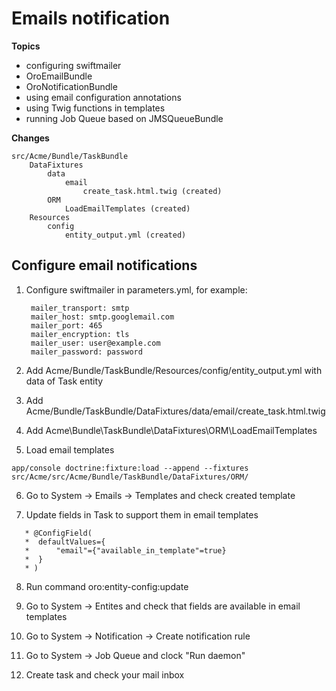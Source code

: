 # Emails notification

**Topics**

- configuring swiftmailer
- OroEmailBundle
- OroNotificationBundle
- using email configuration annotations
- using Twig functions in templates
- running Job Queue based on JMSQueueBundle

**Changes**

```
src/Acme/Bundle/TaskBundle
    DataFixtures
        data
            email
                create_task.html.twig (created)
        ORM
            LoadEmailTemplates (created)
    Resources
        config
            entity_output.yml (created)
```


## Configure email notifications

1. Configure swiftmailer in parameters.yml, for example:

   ```
    mailer_transport: smtp
    mailer_host: smtp.googlemail.com
    mailer_port: 465
    mailer_encryption: tls
    mailer_user: user@example.com
    mailer_password: password
   ```
   
2. Add Acme/Bundle/TaskBundle/Resources/config/entity_output.yml with data of Task entity

3. Add Acme/Bundle/TaskBundle/DataFixtures/data/email/create_task.html.twig

4. Add Acme\Bundle\TaskBundle\DataFixtures\ORM\LoadEmailTemplates

5. Load email templates 

  ```
  app/console doctrine:fixture:load --append --fixtures src/Acme/src/Acme/Bundle/TaskBundle/DataFixtures/ORM/
  ```
  
6. Go to System -> Emails -> Templates and check created template

7. Update fields in Task to support them in email templates

  ```
     * @ConfigField(
     *  defaultValues={
     *      "email"={"available_in_template"=true}
     *  }
     * )  
  ```
  
8. Run command oro:entity-config:update

9. Go to System -> Entites and check that fields are available in email templates

10. Go to System -> Notification -> Create notification rule

11. Go to System -> Job Queue and clock "Run daemon"

12. Create task and check your mail inbox
